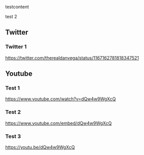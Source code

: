 testcontent

test 2


## Twitter

### Twitter 1

https://twitter.com/therealdanvega/status/1167162781818347521

## Youtube 

### Test 1

https://www.youtube.com/watch?v=dQw4w9WgXcQ

### Test 2

https://www.youtube.com/embed/dQw4w9WgXcQ

### Test 3

https://youtu.be/dQw4w9WgXcQ
